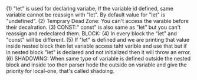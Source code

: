 (1) "let" is used for declaring variabe, If the variable id defined, same variable cannot be reassign with "let". By default value for "let" is "undefined".
(2) Temprary Dead Zone: You can't access the varable before their decalration.
(3) CONST:" const" is also same as "let" but you can't reassign and redeclared them.
BLOCK:
(4) In every block the "let" and "const" will be different.
(5) If "let" is defined and we are printing that value inside nested block then let variable access taht varible and use that but if in nested block "let" is declared and not initialized then it will throw an error.
(6) SHADOWING: When same type of variable is defined outside the nested block and inside too then parser hode the outside on vsriable and give the priority for local-one, that's called shadoing.